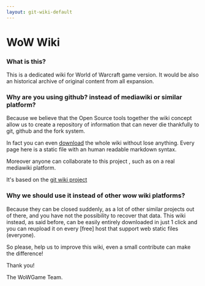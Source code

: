 ```yaml
---
layout: git-wiki-default
---
```


# WoW Wiki

### What is this?

This is a dedicated wiki for World of Warcraft game version. It would be also an historical archive of original content from all expansion.

### Why are you using github? instead of mediawiki or similar platform?

Because we believe that the Open Source tools together the wiki concept allow us to create a repository of information that can never die
thankfully to git, github and the fork system.

In fact you can even [download](https://github.com/wowgame/wiki-wotlk-en/zipball/master) the whole wiki without lose anything. Every page here is a static file with an human readable markdown syntax.

Moreover anyone can collaborate to this project , such as on a real mediawiki platform.

It's based on the [git wiki project](https://github.com/drassil/git-wiki)

### Why we should use it instead of other wow wiki platforms?

Because they can be closed suddenly, as a lot of other similar projects out of there, and you have not the possibility to recover that data.
This wiki instead, as said before, can be easily entirely downloaded in just 1 click and you can reupload it on every [free] host that support web static files (everyone).

So please, help us to improve this wiki, even a small contribute can make the difference!

Thank you!

The WoWGame Team.
